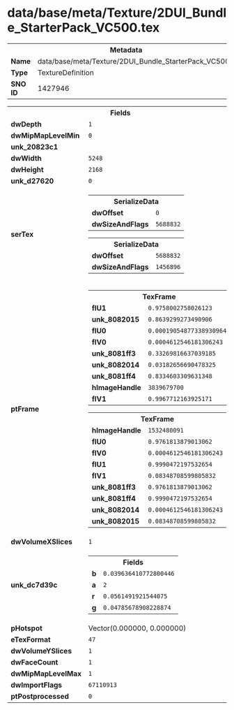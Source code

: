 <h1>data/base/meta/Texture/2DUI_Bundle_StarterPack_VC500.tex</h1><table><tr><th colspan="100%">Metadata</th></tr><tr><td><b>Name</b></td><td>data/base/meta/Texture/2DUI_Bundle_StarterPack_VC500.tex</td></tr><tr><td><b>Type</b></td><td>TextureDefinition</td></tr><tr><td><b>SNO ID</b></td><td>1427946</td></tr></table>

<table><tr><th colspan="100%">Fields</th></tr><tr><td><b>dwDepth</b></td><td><code>1</code></td></tr><tr><td><b>dwMipMapLevelMin</b></td><td><code>0</code></td></tr><tr><td><b>unk_20823c1</b></td><td></td></tr><tr><td><b>dwWidth</b></td><td><code>5248</code></td></tr><tr><td><b>dwHeight</b></td><td><code>2168</code></td></tr><tr><td><b>unk_d27620</b></td><td><code>0</code></td></tr><tr><td><b>serTex</b></td><td><table><tr><th colspan="100%">SerializeData</th></tr><tr><td><b>dwOffset</b></td><td><code>0</code></td></tr><tr><td><b>dwSizeAndFlags</b></td><td><code>5688832</code></td></tr></table>


<table><tr><th colspan="100%">SerializeData</th></tr><tr><td><b>dwOffset</b></td><td><code>5688832</code></td></tr><tr><td><b>dwSizeAndFlags</b></td><td><code>1456896</code></td></tr></table>


</td></tr><tr><td><b>ptFrame</b></td><td><table><tr><th colspan="100%">TexFrame</th></tr><tr><td><b>flU1</b></td><td><code>0.9758002758026123</code></td></tr><tr><td><b>unk_8082015</b></td><td><code>0.8639299273490906</code></td></tr><tr><td><b>flU0</b></td><td><code>0.00019054877338930964</code></td></tr><tr><td><b>flV0</b></td><td><code>0.0004612546181306243</code></td></tr><tr><td><b>unk_8081ff3</b></td><td><code>0.33269816637039185</code></td></tr><tr><td><b>unk_8082014</b></td><td><code>0.03182656690478325</code></td></tr><tr><td><b>unk_8081ff4</b></td><td><code>0.8334603309631348</code></td></tr><tr><td><b>hImageHandle</b></td><td><code>3839679700</code></td></tr><tr><td><b>flV1</b></td><td><code>0.9967712163925171</code></td></tr></table>


<table><tr><th colspan="100%">TexFrame</th></tr><tr><td><b>hImageHandle</b></td><td><code>1532480091</code></td></tr><tr><td><b>flU0</b></td><td><code>0.9761813879013062</code></td></tr><tr><td><b>flV0</b></td><td><code>0.0004612546181306243</code></td></tr><tr><td><b>flU1</b></td><td><code>0.9990472197532654</code></td></tr><tr><td><b>flV1</b></td><td><code>0.08348708599805832</code></td></tr><tr><td><b>unk_8081ff3</b></td><td><code>0.9761813879013062</code></td></tr><tr><td><b>unk_8081ff4</b></td><td><code>0.9990472197532654</code></td></tr><tr><td><b>unk_8082014</b></td><td><code>0.0004612546181306243</code></td></tr><tr><td><b>unk_8082015</b></td><td><code>0.08348708599805832</code></td></tr></table>


</td></tr><tr><td><b>dwVolumeXSlices</b></td><td><code>1</code></td></tr><tr><td><b>unk_dc7d39c</b></td><td><table><tr><th colspan="100%">Fields</th></tr><tr><td><b>b</b></td><td><code>0.039636410772800446</code></td></tr><tr><td><b>a</b></td><td><code>2</code></td></tr><tr><td><b>r</b></td><td><code>0.0561491921544075</code></td></tr><tr><td><b>g</b></td><td><code>0.04785678908228874</code></td></tr></table>

</td></tr><tr><td><b>pHotspot</b></td><td>Vector(0.000000, 0.000000)</td></tr><tr><td><b>eTexFormat</b></td><td><code>47</code></td></tr><tr><td><b>dwVolumeYSlices</b></td><td><code>1</code></td></tr><tr><td><b>dwFaceCount</b></td><td><code>1</code></td></tr><tr><td><b>dwMipMapLevelMax</b></td><td><code>1</code></td></tr><tr><td><b>dwImportFlags</b></td><td><code>67110913</code></td></tr><tr><td><b>ptPostprocessed</b></td><td><code>0</code></td></tr></table>

